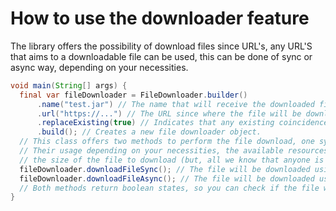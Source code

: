 # How to use the downloader feature
The library offers the possibility of download files since URL's, any URL'S that aims to a 
downloadable file can be used, this can be done of sync or async way, depending on your necessities.

```java
void main(String[] args) {
  final var fileDownloader = FileDownloader.builder()
      .name("test.jar") // The name that will receive the downloaded file.
      .url("https://...") // The URL since where the file will be downloaded.
      .replaceExisting(true) // Indicates that any existing coincidence for this file will be overwritten.
      .build(); // Creates a new file downloader object.
  // This class offers two methods to perform the file download, one sync, and another async
  // Their usage depending on your necessities, the available resources on the machine, or
  // the size of the file to download (but, all we know that anyone is going to download a 50 GB file using this, :8).
  fileDownloader.downloadFileSync(); // The file will be downloaded using the current thread.
  fileDownloader.downloadFileAsync(); // The file will be downloaded using another thread for the process.
  // Both methods return boolean states, so you can check if the file was downloaded correctly.
}
```
